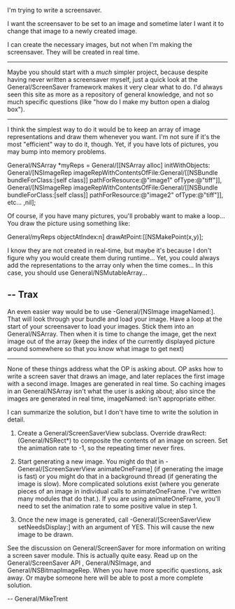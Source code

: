 I'm trying to write a screensaver.

I want the screensaver to be set to an image and sometime later I want it to change that image to a newly created image.  

I can create the necessary images, but not when I'm making the screensaver. They will be created in real time.

----

Maybe you should start with a *much* simpler project, because despite having never written a screensaver myself, just a quick look at the General/ScreenSaver framework makes it very clear what to do. I'd always seen this site as more as a repository of general knowledge, and not so much specific questions (like "how do I make my button open a dialog box").  

----

I think the simplest way to do it would be to keep an array of image representations and draw them whenever you want. I'm not sure if it's the most "efficient" way to do it, though. Yet, if you have lots of pictures, you may bump into memory problems.

    
General/NSArray *myReps = General/[[NSArray alloc] initWithObjects:
General/[NSImageRep imageRepWithContentsOfFile:General/[[NSBundle bundleForClass:[self class]]
                        pathForResource:@"image1" ofType:@"tiff"]],
General/[NSImageRep imageRepWithContentsOfFile:General/[[NSBundle bundleForClass:[self class]]
                        pathForResource:@"image2" ofType:@"tiff"]],
etc...
,nil];


Of course, if you have many pictures, you'll probably want to make a loop...
You draw the picture using something like:

    
General/myReps objectAtIndex:n] drawAtPoint:[[NSMakePoint(x,y)];

I know they are not created in real-time, but maybe it's because I don't figure why you would create them during runtime... Yet, you could always add the representations to the array only when the time comes... In this case, you should use General/NSMutableArray...

-- Trax
----

An even easier way would be to use     -General/[NSImage imageNamed:].  That will look through your bundle and load your image.  Have a loop at the start of your screensaver to load your images.  Stick them into an General/NSArray. Then when it is time to change the image, get the next image out of the array (keep the index of the currently displayed picture around somewhere so that you know what image to get next)

----

None of these things address what the OP is asking about. OP asks how to write a screen saver that draws an image, and later replaces the first image with a second image. Images are generated in real time. So caching images in an General/NSArray isn't what the user is asking about; also since the images are generated in real time, imageNamed: isn't appropriate either.

I can summarize the solution, but I don't have time to write the solution in detail.

1) Create a General/ScreenSaverView subclass. Override drawRect:(General/NSRect*) to composite the contents of an image on screen. Set the animation rate to -1, so the repeating timer never fires.

2) Start generating a new image. You might do that in -General/[ScreenSaverView animateOneFrame] (if generating the image is fast) or you might do that in a background thread (if generating the image is slow). More complicated solutions exist (where you generate pieces of an image in individual calls to animateOneFrame. I've written many modules that do that.). If you are using animateOneFrame, you'll need to set the animation rate to some positive value in step 1.

3) Once the new image is generated, call -General/[ScreenSaverView setNeedsDisplay:] with an argument of YES. This will cause the new image to be drawn. 

See the discussion on General/ScreenSaver for more information on writing a screen saver module. This is actually quite easy. Read up on the General/ScreenSaver API , General/NSImage, and General/NSBitmapImageRep. When you have more specific questions, ask away. Or maybe someone here will be able to post a more complete solution.

-- General/MikeTrent